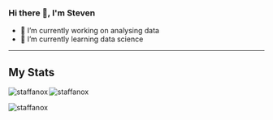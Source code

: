 ### Hi there 👋, I'm Steven



- 🔭 I’m currently working on analysing data
- 🌱 I’m currently learning data science

---

## My Stats
<p><img align="left"  src="https://github-readme-stats.vercel.app/api/top-langs?username=staffanox&show_icons=true&locale=en&theme=nord&hide_border=true"  alt="staffanox" /></p>
<p>&nbsp;<img  align="left"  src="https://github-readme-stats.vercel.app/api?username=staffanox&show_icons=true&locale=en&theme=nord&hide_border=true&include_all_commits=true"  alt="staffanox" /></p> 
<p>&nbsp;<img  align="left"  src="https://github-readme-stats.vercel.app/api/wakatime?username=Stfno&theme=nord&hide_border=true"  alt="staffanox" /></p> 
